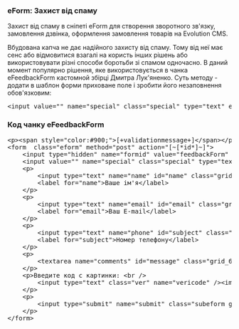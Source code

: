 
<meta http-equiv="Content-Type" content="text/html; charset=utf-8">
<h3>eForm: Захист від спаму </h3> 
Захист від спаму в сніпеті eForm для створення зворотного зв'язку, замовлення дзвінка, оформлення замовлення товарів на Evolution CMS.	
<br>
<p>Вбудована капча не дає надійного захисту від спаму. Тому від неї має сенс або відмовитися взагалі на користь інших рішень або використовувати різні способи боротьби зі спамом одночасно. В даний момент популярно рішення, яке використовується в чанка <span class = "text-bold"> eFeedbackForm </ span> кастомной збірці Дмитра Лук'яненко. Суть методу - додати в шаблон форми приховане поле і зробити його незаповнення обов'язковим:</p>
<pre class="brush: html;">&lt;input value="" name="special" class="special" type="text" eform="Спец:date:0" style="display:none;"&gt;</pre>
<h3>Код чанку eFeedbackForm</h3>
<pre class="brush: html;">
&lt;p>&lt;span style="color:#900;">[+validationmessage+]&lt;/span>&lt;/p>
&lt;form  class="eform" method="post" action="[~[*id*]~]">
	&lt;input type="hidden" name="formid" value="feedbackForm" />
	&lt;input value="" name="special" class="special" type="text" eform="Спец:date:0"  style="display:none;" />
	&lt;p>
		&lt;input type="text" name="name" id="name" class="grid_3" value=""  eform="Ім'я:string:1"/>
		&lt;label for="name">Ваше ім'я&lt;/label>
	&lt;/p>
	&lt;p>
		&lt;input type="text" name="email" id="email" class="grid_3" value="" eform="E-mail:email:1" />
		&lt;label for="email">Ваш E-mail&lt;/label>
	&lt;/p>
	&lt;p>
		&lt;input type="text" name="phone" id="subject" class="grid_3" value="" eform="Номер телефону:string:1"/>
		&lt;label for="subject">Номер телефону&lt;/label>
	&lt;/p>
	&lt;p>
		&lt;textarea name="comments" id="message" class="grid_6" cols="50" rows="10" eform="Текст повідомлення:string:1">&lt;/textarea>
	&lt;/p>
	&lt;p>Введите код с картинки: &lt;br />
		&lt;input type="text" class="ver" name="vericode" />&lt;img class="feed" src="[+verimageurl+]" alt="Введіть код" />
	&lt;/p>            
	&lt;p>
		&lt;input type="submit" name="submit" class="subeform grid_2" value="Надіслати повідомлення"/>
	&lt;/p>
&lt;/form>
</pre>
